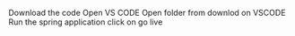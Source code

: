 Download the code
Open VS CODE
Open folder from downlod on VSCODE
Run the spring application
click on go live
